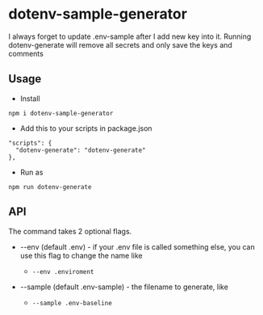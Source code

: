 # dotenv-sample-generator

I always forget to update .env-sample after I add new key into it.
Running dotenv-generate will remove all secrets and only save the keys and comments

## Usage

- Install

```npm i dotenv-sample-generator```

- Add this to your scripts in package.json

```
"scripts": {
  "dotenv-generate": "dotenv-generate"
},
```

- Run as

```npm run dotenv-generate```

## API
The command takes 2 optional flags.
* --env (default .env) - if your .env file is called something else, you can use this flag to change the name like 
  * `--env .enviroment`

* --sample (default .env-sample) - the filename to generate, like 
  * `--sample .env-baseline`
